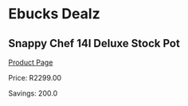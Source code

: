 
# Ebucks Dealz
## Snappy Chef 14l Deluxe Stock Pot
[Product Page](https://www.ebucks.com/web/shop/productSelected.do?prodId=894804662&catId=704983235)

Price: R2299.00

Savings: 200.0


	
